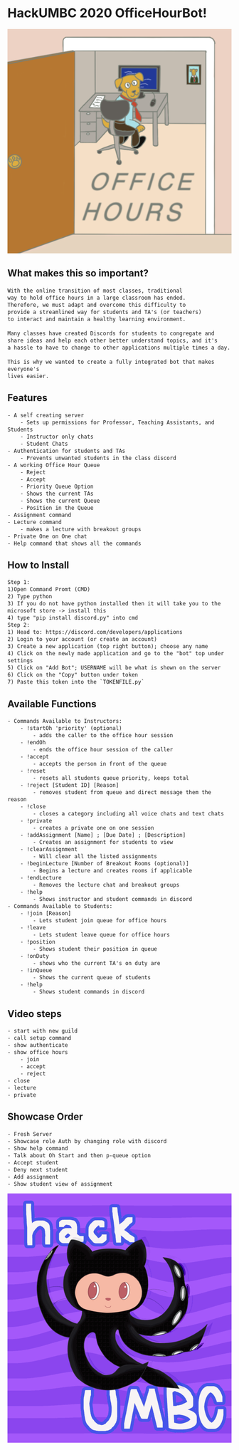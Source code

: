 # HackUMBC 2020 OfficeHourBot!

![](LogoZoomedIn.png)

## What makes this so important?
    With the online transition of most classes, traditional
    way to hold office hours in a large classroom has ended.
    Therefore, we must adapt and overcome this difficulty to 
    provide a streamlined way for students and TA's (or teachers)
    to interact and maintain a healthy learning environment.

    Many classes have created Discords for students to congregate and 
    share ideas and help each other better understand topics, and it's
    a hassle to have to change to other applications multiple times a day.

    This is why we wanted to create a fully integrated bot that makes everyone's
    lives easier. 

## Features
    - A self creating server
        - Sets up permissions for Professor, Teaching Assistants, and Students
        - Instructor only chats
        - Student Chats
    - Authentication for students and TAs
        - Prevents unwanted students in the class discord
    - A working Office Hour Queue
        - Reject 
        - Accept
        - Priority Queue Option
        - Shows the current TAs
        - Shows the current Queue
        - Position in the Queue
    - Assignment command
    - Lecture command
        - makes a lecture with breakout groups
    - Private One on One chat
    - Help command that shows all the commands 

## How to Install
    Step 1: 
    1)Open Command Promt (CMD)
    2) Type python
    3) If you do not have python installed then it will take you to the microsoft store -> install this
    4) type "pip install discord.py" into cmd
    Step 2:
    1) Head to: https://discord.com/developers/applications
    2) Login to your account (or create an account)
    3) Create a new application (top right button); choose any name
    4) Click on the newly made application and go to the "bot" top under settings
    5) Click on "Add Bot"; USERNAME will be what is shown on the server
    6) Click on the "Copy" button under token
    7) Paste this token into the `TOKENFILE.py`
    
## Available Functions
    - Commands Available to Instructors:
        - !startOh 'priority' (optional)
            - adds the caller to the office hour session
        - !endOh
            - ends the office hour session of the caller
        - !accept
            - accepts the person in front of the queue
        - !reset
            - resets all students queue priority, keeps total
        - !reject [Student ID] [Reason]
            - removes student from queue and direct message them the reason
        - !close
            - closes a category including all voice chats and text chats
        - !private
            - creates a private one on one session
        - !addAssignment [Name] ; [Due Date] ; [Description]
            - Creates an assignment for students to view
        - !clearAssignment
            - Will clear all the listed assignments
        - !beginLecture [Number of Breakout Rooms (optional)]
            - Begins a lecture and creates rooms if applicable
        - !endLecture
            - Removes the lecture chat and breakout groups
        - !help
            - Shows instructor and student commands in discord
    - Commands Available to Students:
        - !join [Reason]
            - Lets student join queue for office hours
        - !leave
            - Lets student leave queue for office hours
        - !position
            - Shows student their position in queue
        - !onDuty
            - shows who the current TA's on duty are
        - !inQueue
            - Shows the current queue of students
        - !help
            - Shows student commands in discord

## Video steps
    - start with new guild
    - call setup command
    - show authenticate
    - show office hours
        - join
        - accept
        - reject
    - close
    - lecture
    - private

## Showcase Order
    - Fresh Server
    - Showcase role Auth by changing role with discord
    - Show help command
    - Talk about Oh Start and then p-queue option
    - Accept student
    - Deny next student
    - Add assignment
    - Show student view of assignment

![](Octocatgif.gif)
